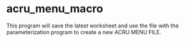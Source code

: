 # acru_menu_macro
This program will save the latest worksheet and use the file with the parameterization program to create a new ACRU MENU FILE.
